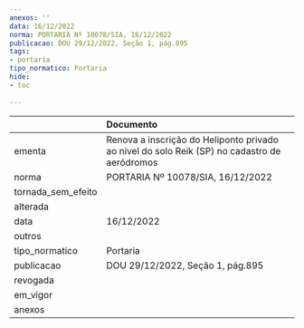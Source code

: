```yaml
---
anexos: ''
data: 16/12/2022
norma: PORTARIA Nº 10078/SIA, 16/12/2022
publicacao: DOU 29/12/2022, Seção 1, pág.895
tags:
- portaria
tipo_normatico: Portaria
hide: 
- toc 
 
---
```


|                    | Documento                                                                                    |
|:-------------------|:---------------------------------------------------------------------------------------------|
| ementa             | Renova a inscrição do Heliponto privado ao nível do solo Reik (SP) no cadastro de aeródromos |
| norma              | PORTARIA Nº 10078/SIA, 16/12/2022                                                            |
| tornada_sem_efeito |                                                                                              |
| alterada           |                                                                                              |
| data               | 16/12/2022                                                                                   |
| outros             |                                                                                              |
| tipo_normatico     | Portaria                                                                                     |
| publicacao         | DOU 29/12/2022, Seção 1, pág.895                                                             |
| revogada           |                                                                                              |
| em_vigor           |                                                                                              |
| anexos             |                                                                                              |